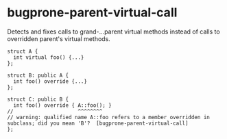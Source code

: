 bugprone-parent-virtual-call
============================

Detects and fixes calls to grand-...parent virtual methods instead of
calls to overridden parent's virtual methods.

    struct A {
      int virtual foo() {...}
    };

    struct B: public A {
      int foo() override {...}
    };

    struct C: public B {
      int foo() override { A::foo(); }
    //                     ^^^^^^^^
    // warning: qualified name A::foo refers to a member overridden in subclass; did you mean 'B'?  [bugprone-parent-virtual-call]
    };
